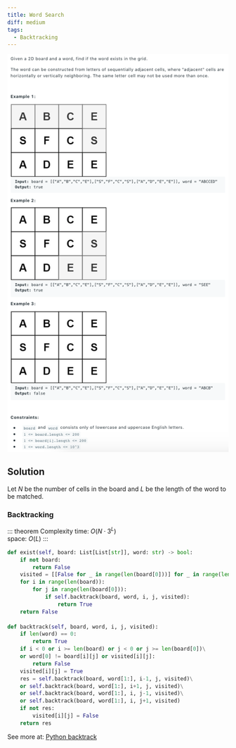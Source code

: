 ```yaml
---
title: Word Search
diff: medium
tags:
  - Backtracking
---
```


<img class="medium-zoom" src="/algo/word-search.png" alt="https://leetcode.com/problems/word-search">

## Solution

Let $N$ be the number of cells in the board and $L$ be the length of the word to be matched.

### Backtracking

::: theorem Complexity
time: $O(N \cdot 3^L)$  
space: $O(L)$
:::

```py
def exist(self, board: List[List[str]], word: str) -> bool:
    if not board:
        return False
    visited = [[False for _ in range(len(board[0]))] for _ in range(len(board))]
    for i in range(len(board)):
        for j in range(len(board[0])):
            if self.backtrack(board, word, i, j, visited):
                return True
    return False

def backtrack(self, board, word, i, j, visited):
    if len(word) == 0:
        return True
    if i < 0 or i >= len(board) or j < 0 or j >= len(board[0])\
    or word[0] != board[i][j] or visited[i][j]:
        return False
    visited[i][j] = True
    res = self.backtrack(board, word[1:], i-1, j, visited)\
    or self.backtrack(board, word[1:], i+1, j, visited)\
    or self.backtrack(board, word[1:], i, j-1, visited)\
    or self.backtrack(board, word[1:], i, j+1, visited)
    if not res:
        visited[i][j] = False
    return res
```

See more at: [Python backtrack](https://leetcode.com/problems/word-search/discuss/27660/Python-backtrack-solution-with-comments)
